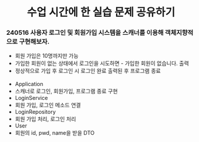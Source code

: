 <div align ="center">

# 수업 시간에 한 실습 문제 공유하기
</div>

### 240516 사용자 로그인 및 회원가입 시스템을 스캐너를 이용해 객체지향적으로 구현해보자.
* 회원 가입은 10명까지만 가능
* 가입한 회원이 없는 상태에서 로그인을 시도하면 - 가입한 회원이 없습니다. 출력
* 정상적으로 가입 후 로그인 시 로그인 완료 출력된 후 프로그램 종료
  <br> <br>
* Application
* 스캐너로 로그인, 회원가입, 프로그램 종료 구현
* LoginService
* 회원 가입, 로그인 메소드 연결
* LoginRepository
* 회원 가입 처리, 로그인 처리
* User
* 회원의 id, pwd, name을 받을 DTO